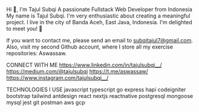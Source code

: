 Hi 👋, I'm Tajul Subqi
A passionate Fullstack Web Developer from Indonesia
My name is Tajul Subqi. I'm very enthusiastic about creating a meaningful project. I live in the city of Banda Aceh, East Java, Indonesia. I'm delighted to meet you! 🙂

If you want to contact me, please send an email to subqitajul7@gmail.com. Also, visit my second Github account, where I store all my exercise repositories: Aswassaw.

CONNECT WITH ME
https://www.linkedin.com/in/tajulsubqi__/ https://medium.com/@tajulsubqi https://t.me/aswassaw/ https://www.instagram.com/tajulsubqi__/

TECHNOLOGIES I USE
javascript typescript go express hapi codeigniter bootstrap tailwind antdesign react nextjs reactnative postgresql mongoose mysql jest git postman aws gcp

